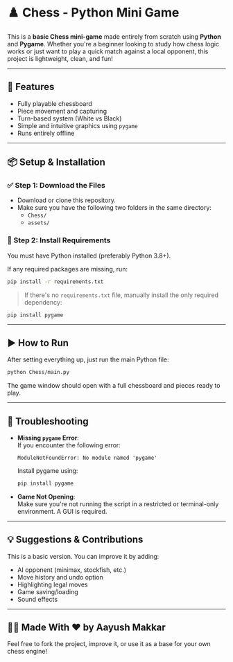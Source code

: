 # ♟️ Chess - Python Mini Game

This is a **basic Chess mini-game** made entirely from scratch using **Python** and **Pygame**. Whether you're a beginner looking to study how chess logic works or just want to play a quick match against a local opponent, this project is lightweight, clean, and fun!

---

## 🚀 Features

* Fully playable chessboard
* Piece movement and capturing
* Turn-based system (White vs Black)
* Simple and intuitive graphics using `pygame`
* Runs entirely offline

---

## 📦 Setup & Installation

### ✅ Step 1: Download the Files

* Download or clone this repository.
* Make sure you have the following two folders in the same directory:
  * `Chess/`
  * `assets/`

### 🔧 Step 2: Install Requirements

You must have Python installed (preferably Python 3.8+).

If any required packages are missing, run:

```bash
pip install -r requirements.txt
```

> If there's no `requirements.txt` file, manually install the only required dependency:
```bash
pip install pygame
```

---

## ▶️ How to Run

After setting everything up, just run the main Python file:

```bash
python Chess/main.py
```

The game window should open with a full chessboard and pieces ready to play.

---

## 🧩 Troubleshooting

* **Missing `pygame` Error**:  
  If you encounter the following error:
  ```
  ModuleNotFoundError: No module named 'pygame'
  ```
  Install pygame using:
  ```bash
  pip install pygame
  ```

* **Game Not Opening**:  
  Make sure you're not running the script in a restricted or terminal-only environment. A GUI is required.

---

## 💡 Suggestions & Contributions

This is a basic version. You can improve it by adding:

* AI opponent (minimax, stockfish, etc.)
* Move history and undo option
* Highlighting legal moves
* Game saving/loading
* Sound effects

---

## 👨‍💻 Made With ❤️ by Aayush Makkar

Feel free to fork the project, improve it, or use it as a base for your own chess engine!
